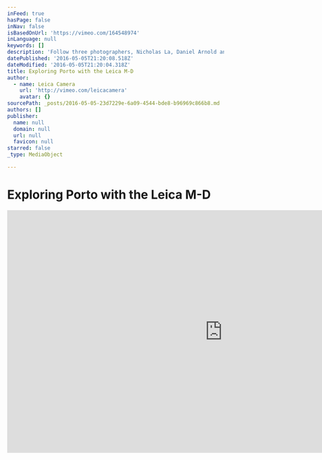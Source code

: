 ```yaml
---
inFeed: true
hasPage: false
inNav: false
isBasedOnUrl: 'https://vimeo.com/164548974'
inLanguage: null
keywords: []
description: 'Follow three photographers, Nicholas La, Daniel Arnold and Rui Palha, through the streets of Porto with the new Leica M-D. What means photography to them? How did they see Porto through the lens of the Leica M-D? Get inspired! #LeicaMD #SeeTheBiggerPicture Lern more about their trip to Porto: http://bit.ly/238NbBc'
datePublished: '2016-05-05T21:20:08.518Z'
dateModified: '2016-05-05T21:20:04.318Z'
title: Exploring Porto with the Leica M-D
author:
  - name: Leica Camera
    url: 'http://vimeo.com/leicacamera'
    avatar: {}
sourcePath: _posts/2016-05-05-23d7229e-6a09-4544-bde8-b96969c866b8.md
authors: []
publisher:
  name: null
  domain: null
  url: null
  favicon: null
starred: false
_type: MediaObject

---
```

# Exploring Porto with the Leica M-D

<iframe src="https://cdn.embedly.com/widgets/media.html?src=https%3A%2F%2Fplayer.vimeo.com%2Fvideo%2F164548974&amp;url=https%3A%2F%2Fvimeo.com%2F164548974&amp;image=http%3A%2F%2Fi.vimeocdn.com%2Fvideo%2F568182648_1280.jpg&amp;key=b7d04c9b404c499eba89ee7072e1c4f7&amp;type=text%2Fhtml&amp;schema=vimeo" width="1000" height="563" scrolling="no" frameborder="0" allowfullscreen="" style=""></iframe>